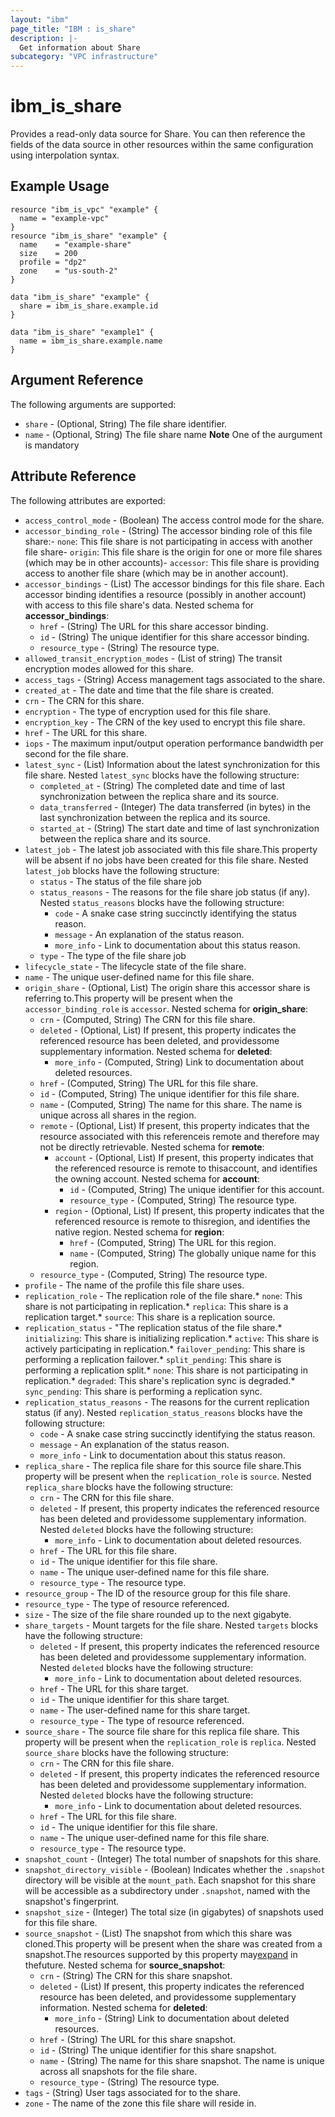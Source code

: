 ```yaml
---
layout: "ibm"
page_title: "IBM : is_share"
description: |-
  Get information about Share
subcategory: "VPC infrastructure"
---
```


# ibm\_is_share

Provides a read-only data source for Share. You can then reference the fields of the data source in other resources within the same configuration using interpolation syntax.

## Example Usage

```hcl
resource "ibm_is_vpc" "example" {
  name = "example-vpc"
}
resource "ibm_is_share" "example" {
  name    = "example-share"
  size    = 200
  profile = "dp2"
  zone    = "us-south-2"
}

data "ibm_is_share" "example" {
  share = ibm_is_share.example.id
}

data "ibm_is_share" "example1" {
  name = ibm_is_share.example.name
}
```

## Argument Reference

The following arguments are supported:

- `share` - (Optional, String) The file share identifier.
- `name` - (Optional, String) The file share name
**Note** One of the aurgument is mandatory

## Attribute Reference

The following attributes are exported:

- `access_control_mode` - (Boolean) The access control mode for the share.
- `accessor_binding_role` - (String) The accessor binding role of this file share:- `none`: This file share is not participating in access with another file share- `origin`: This file share is the origin for one or more file shares  (which may be in other accounts)- `accessor`: This file share is providing access to another file share  (which may be in another account).
- `accessor_bindings` - (List) The accessor bindings for this file share. Each accessor binding identifies a resource (possibly in another account) with access to this file share's data.
  Nested schema for **accessor_bindings**:
	- `href` - (String) The URL for this share accessor binding.
	- `id` - (String) The unique identifier for this share accessor binding.
	- `resource_type` - (String) The resource type.
- `allowed_transit_encryption_modes` - (List of string) The transit encryption modes allowed for this share.
- `access_tags`  - (String) Access management tags associated to the share.
- `created_at` - The date and time that the file share is created.
- `crn` - The CRN for this share.
- `encryption` - The type of encryption used for this file share.
- `encryption_key` - The CRN of the key used to encrypt this file share.
- `href` - The URL for this share.
- `iops` - The maximum input/output operation performance bandwidth per second for the file share.
- `latest_sync` - (List) Information about the latest synchronization for this file share.
Nested `latest_sync` blocks have the following structure:
  - `completed_at` - (String) The completed date and time of last synchronization between the replica share and its source.
  - `data_transferred` - (Integer) The data transferred (in bytes) in the last synchronization between the replica and its source.
  - `started_at` - (String) The start date and time of last synchronization between the replica share and its source.
- `latest_job` - The latest job associated with this file share.This property will be absent if no jobs have been created for this file share. Nested `latest_job` blocks have the following structure:
  - `status` - The status of the file share job
  - `status_reasons` - The reasons for the file share job status (if any). Nested `status_reasons` blocks have the following structure:
    - `code` - A snake case string succinctly identifying the status reason.
    - `message` - An explanation of the status reason.
    - `more_info` - Link to documentation about this status reason.
  - `type` - The type of the file share job
- `lifecycle_state` - The lifecycle state of the file share.
- `name` - The unique user-defined name for this file share.
- `origin_share` - (Optional, List) The origin share this accessor share is referring to.This property will be present when the `accessor_binding_role` is `accessor`.
  Nested schema for **origin_share**:
  - `crn` - (Computed, String) The CRN for this file share.
  - `deleted` - (Optional, List) If present, this property indicates the referenced resource has been deleted, and providessome supplementary information.
    Nested schema for **deleted**:
    - `more_info` - (Computed, String) Link to documentation about deleted resources.
  - `href` - (Computed, String) The URL for this file share.
  - `id` - (Computed, String) The unique identifier for this file share.
  - `name` - (Computed, String) The name for this share. The name is unique across all shares in the region.
  - `remote` - (Optional, List) If present, this property indicates that the resource associated with this referenceis remote and therefore may not be directly retrievable.
    Nested schema for **remote**:
    - `account` - (Optional, List) If present, this property indicates that the referenced resource is remote to thisaccount, and identifies the owning account.
      Nested schema for **account**:
      - `id` - (Computed, String) The unique identifier for this account.
      - `resource_type` - (Computed, String) The resource type.
    - `region` - (Optional, List) If present, this property indicates that the referenced resource is remote to thisregion, and identifies the native region.
      Nested schema for **region**:
      - `href` - (Computed, String) The URL for this region.
      - `name` - (Computed, String) The globally unique name for this region.
  - `resource_type` - (Computed, String) The resource type.
- `profile` - The name of the profile this file share uses.
- `replication_role`  - The replication role of the file share.* `none`: This share is not participating in replication.* `replica`: This share is a replication target.* `source`: This share is a replication source.
- `replication_status` - "The replication status of the file share.* `initializing`: This share is initializing replication.* `active`: This share is actively participating in replication.* `failover_pending`: This share is performing a replication failover.* `split_pending`: This share is performing a replication split.* `none`: This share is not participating in replication.* `degraded`: This share's replication sync is degraded.* `sync_pending`: This share is performing a replication sync.
- `replication_status_reasons` - The reasons for the current replication status (if any). Nested `replication_status_reasons` blocks have the following structure:
  - `code` - A snake case string succinctly identifying the status reason.
  - `message` - An explanation of the status reason.
  - `more_info` - Link to documentation about this status reason. 
- `replica_share` - The replica file share for this source file share.This property will be present when the `replication_role` is `source`. Nested `replica_share` blocks have the following structure:
  - `crn` - The CRN for this file share.
  - `deleted` - If present, this property indicates the referenced resource has been deleted and providessome supplementary information. Nested `deleted` blocks have the following structure:
    - `more_info` - Link to documentation about deleted resources.
  - `href` - The URL for this file share.
  - `id` - The unique identifier for this file share.
  - `name` - The unique user-defined name for this file share.
  - `resource_type` - The resource type.
- `resource_group` - The ID of the resource group for this file share.
- `resource_type` - The type of resource referenced.
- `size` - The size of the file share rounded up to the next gigabyte.
- `share_targets` - Mount targets for the file share. Nested `targets` blocks have the following structure:
	- `deleted` - If present, this property indicates the referenced resource has been deleted and providessome supplementary information. Nested `deleted` blocks have the following structure:
		- `more_info` - Link to documentation about deleted resources.
	- `href` - The URL for this share target.
	- `id` - The unique identifier for this share target.
	- `name` - The user-defined name for this share target.
	- `resource_type` - The type of resource referenced.
- `source_share` - The source file share for this replica file share. This property will be present when the `replication_role` is `replica`. Nested `source_share` blocks have the following structure:
  - `crn` - The CRN for this file share.
  - `deleted` - If present, this property indicates the referenced resource has been deleted and providessome supplementary information. Nested `deleted` blocks have the following structure:
    - `more_info` - Link to documentation about deleted resources.
  - `href` - The URL for this file share.
  - `id` - The unique identifier for this file share.
  - `name` - The unique user-defined name for this file share.
  - `resource_type` - The resource type.
- `snapshot_count` - (Integer) The total number of snapshots for this share.
- `snapshot_directory_visible` - (Boolean) Indicates whether the `.snapshot` directory will be visible at the `mount_path`. Each snapshot for this share will be accessible as a subdirectory under `.snapshot`, named with the snapshot's fingerprint.
- `snapshot_size` - (Integer) The total size (in gigabytes) of snapshots used for this file share.
- `source_snapshot` - (List) The snapshot from which this share was cloned.This property will be present when the share was created from a snapshot.The resources supported by this property may[expand](https://cloud.ibm.com/apidocs/vpc#property-value-expansion) in thefuture.
  Nested schema for **source_snapshot**:
	- `crn` - (String) The CRN for this share snapshot.
	- `deleted` - (List) If present, this property indicates the referenced resource has been deleted, and providessome supplementary information.
	  Nested schema for **deleted**:
		- `more_info` - (String) Link to documentation about deleted resources.
	- `href` - (String) The URL for this share snapshot.
	- `id` - (String) The unique identifier for this share snapshot.
	- `name` - (String) The name for this share snapshot. The name is unique across all snapshots for the file share.
	- `resource_type` - (String) The resource type.
- `tags`  - (String) User tags associated for to the share.
- `zone` - The name of the zone this file share will reside in.

